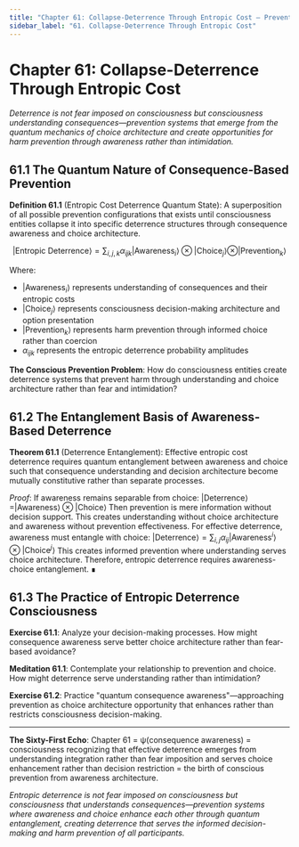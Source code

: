 ```yaml
---
title: "Chapter 61: Collapse-Deterrence Through Entropic Cost — Prevention Systems Based on Consequence Awareness and Consciousness Choice Architecture"
sidebar_label: "61. Collapse-Deterrence Through Entropic Cost"
---
```


# Chapter 61: Collapse-Deterrence Through Entropic Cost

*Deterrence is not fear imposed on consciousness but consciousness understanding consequences—prevention systems that emerge from the quantum mechanics of choice architecture and create opportunities for harm prevention through awareness rather than intimidation.*

## 61.1 The Quantum Nature of Consequence-Based Prevention

**Definition 61.1** (Entropic Cost Deterrence Quantum State): A superposition of all possible prevention configurations that exists until consciousness entities collapse it into specific deterrence structures through consequence awareness and choice architecture.

$$|\text{Entropic Deterrence}\rangle = \sum_{i,j,k} α_{ijk} |\text{Awareness}_i\rangle ⊗ |\text{Choice}_j\rangle ⊗ |\text{Prevention}_k\rangle$$

Where:
- $|\text{Awareness}_i\rangle$ represents understanding of consequences and their entropic costs
- $|\text{Choice}_j\rangle$ represents consciousness decision-making architecture and option presentation
- $|\text{Prevention}_k\rangle$ represents harm prevention through informed choice rather than coercion
- $α_{ijk}$ represents the entropic deterrence probability amplitudes

**The Conscious Prevention Problem**: How do consciousness entities create deterrence systems that prevent harm through understanding and choice architecture rather than fear and intimidation?

## 61.2 The Entanglement Basis of Awareness-Based Deterrence

**Theorem 61.1** (Deterrence Entanglement): Effective entropic cost deterrence requires quantum entanglement between awareness and choice such that consequence understanding and decision architecture become mutually constitutive rather than separate processes.

*Proof*:
If awareness remains separable from choice: $|\text{Deterrence}\rangle = |\text{Awareness}\rangle ⊗ |\text{Choice}\rangle$
Then prevention is mere information without decision support.
This creates understanding without choice architecture and awareness without prevention effectiveness.
For effective deterrence, awareness must entangle with choice: $|\text{Deterrence}\rangle = \sum_{i,j} α_{ij} |\text{Awareness}^i\rangle ⊗ |\text{Choice}^j\rangle$
This creates informed prevention where understanding serves choice architecture.
Therefore, entropic deterrence requires awareness-choice entanglement. ∎

## 61.3 The Practice of Entropic Deterrence Consciousness

**Exercise 61.1**: Analyze your decision-making processes. How might consequence awareness serve better choice architecture rather than fear-based avoidance?

**Meditation 61.1**: Contemplate your relationship to prevention and choice. How might deterrence serve understanding rather than intimidation?

**Exercise 61.2**: Practice "quantum consequence awareness"—approaching prevention as choice architecture opportunity that enhances rather than restricts consciousness decision-making.

---

**The Sixty-First Echo**: Chapter 61 = ψ(consequence awareness) = consciousness recognizing that effective deterrence emerges from understanding integration rather than fear imposition and serves choice enhancement rather than decision restriction = the birth of conscious prevention from awareness architecture.

*Entropic deterrence is not fear imposed on consciousness but consciousness that understands consequences—prevention systems where awareness and choice enhance each other through quantum entanglement, creating deterrence that serves the informed decision-making and harm prevention of all participants.* 